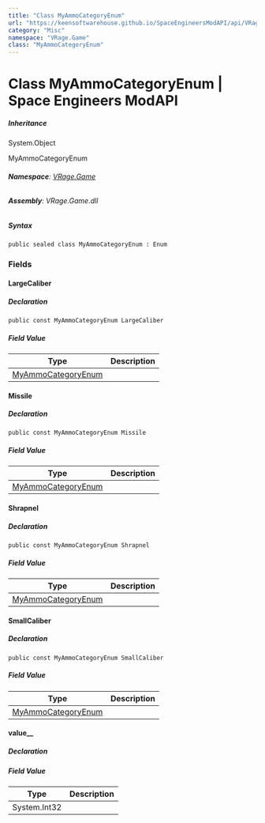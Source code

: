 ```yaml
---
title: "Class MyAmmoCategoryEnum"
url: "https://keensoftwarehouse.github.io/SpaceEngineersModAPI/api/VRage.Game.MyAmmoCategoryEnum.html"
category: "Misc"
namespace: "VRage.Game"
class: "MyAmmoCategoryEnum"
---
```


# Class MyAmmoCategoryEnum | Space Engineers ModAPI

##### Inheritance

System.Object

MyAmmoCategoryEnum

###### **Namespace**: [VRage.Game](https://keensoftwarehouse.github.io/SpaceEngineersModAPI/api/VRage.Game.html)

###### **Assembly**: VRage.Game.dll

##### Syntax

```
public sealed class MyAmmoCategoryEnum : Enum
```

### Fields

#### LargeCaliber

##### Declaration

```
public const MyAmmoCategoryEnum LargeCaliber
```

##### Field Value

| Type | Description |
| --- | --- |
| [MyAmmoCategoryEnum](https://keensoftwarehouse.github.io/SpaceEngineersModAPI/api/VRage.Game.MyAmmoCategoryEnum.html) |     |

#### Missile

##### Declaration

```
public const MyAmmoCategoryEnum Missile
```

##### Field Value

| Type | Description |
| --- | --- |
| [MyAmmoCategoryEnum](https://keensoftwarehouse.github.io/SpaceEngineersModAPI/api/VRage.Game.MyAmmoCategoryEnum.html) |     |

#### Shrapnel

##### Declaration

```
public const MyAmmoCategoryEnum Shrapnel
```

##### Field Value

| Type | Description |
| --- | --- |
| [MyAmmoCategoryEnum](https://keensoftwarehouse.github.io/SpaceEngineersModAPI/api/VRage.Game.MyAmmoCategoryEnum.html) |     |

#### SmallCaliber

##### Declaration

```
public const MyAmmoCategoryEnum SmallCaliber
```

##### Field Value

| Type | Description |
| --- | --- |
| [MyAmmoCategoryEnum](https://keensoftwarehouse.github.io/SpaceEngineersModAPI/api/VRage.Game.MyAmmoCategoryEnum.html) |     |

#### value\_\_

##### Declaration

##### Field Value

| Type | Description |
| --- | --- |
| System.Int32 |     |
